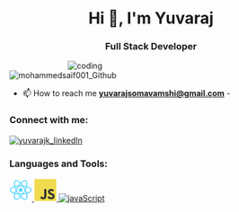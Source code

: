 <h1 align="center">Hi 👋, I'm Yuvaraj</h1>
<h3 align="center">Full Stack Developer</h3>
<img
  align="right"
  alt="coding"
  width="400"
  src="https://media.giphy.com/media/qgQUggAC3Pfv687qPC/giphy.gif"
/>
<p align="left">
  <img
    src="https://komarev.com/ghpvc/?username=mohammedsaif-nviera&label=Profile%20views&color=5cc0ff&style=plastic"
    alt="mohammedsaif001_Github"
  />
</p>

- 📫 How to reach me **yuvarajsomavamshi@gmail.com** - 

<h3 align="left">Connect with me:</h3>
<p align="left">
  <a href="https://www.linkedin.com/in/yuvaraj-k-76389582" target="blank"
    ><img
      align="center"
      src="https://raw.githubusercontent.com/rahuldkjain/github-profile-readme-generator/master/src/images/icons/Social/linked-in-alt.svg"
      alt="yuvarajk_linkedIn"
      height="30"
      width="40"
  /></a>  
</p>
<h3 align="left">Languages and Tools:</h3>
<p align="left">
  
  <a href="https://reactjs.org/" target="_blank" rel="noreferrer">
    <img
      src="https://raw.githubusercontent.com/devicons/devicon/master/icons/react/react-original.svg"
      alt="reactJs"
      width="40"
      height="40"
    />
  </a>
  <a href="https://www.javascript.com/" target="_blank" rel="noreferrer">
    <img
      src="https://raw.githubusercontent.com/devicons/devicon/master/icons/javascript/javascript-original.svg"
      alt="javaScript"
      width="40"
      height="40"
    />
  </a>

  <a href="https://nodejs.org" target="_blank" rel="noreferrer">
    <img
      src="https://nodejs.org/static/images/logo-hexagon-card.png"
      alt="javaScript"
      width="40"
      height="40"
    />
  </a>
</p>
